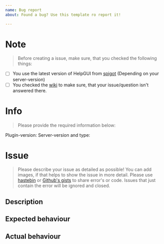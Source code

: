 ```yaml
---
name: Bug report
about: Found a bug? Use this template ro report it!

---
```


[spigot]: https://www.spigotmc.org/resources/helpgui.33245/
[wiki]: https://github.com/Andre601/HelpGUI/wiki
[hastebin]: https://hastebin.com
[gist]: https://gist.github.com

# Note
> Before creating a issue, make sure, that you checked the following things:

- [ ] You use the latest version of HelpGUI from [spigot] (Depending on your server-version)
- [ ] You checked the [wiki] to make sure, that your issue/question isn't answered there.

# Info
> Please provide the required information below:

Plugin-version: <!-- Example: 2.1.2 ("latest" doesn't count) -->
Server-version and type: <!-- Example: Spigot 1.13.2-R0.1-SNAPSHOT ("latest" doesn't count) -->

# Issue
> Please describe your issue as detailed as possible!
> You can add images, if that helps to show the issue in more detail.
> Please use [hastebin] or [Github's gists][gist] to share error's or code.
> Issues that just contain the error will be ignored and closed.

## Description

## Expected behaviour

## Actual behaviour
